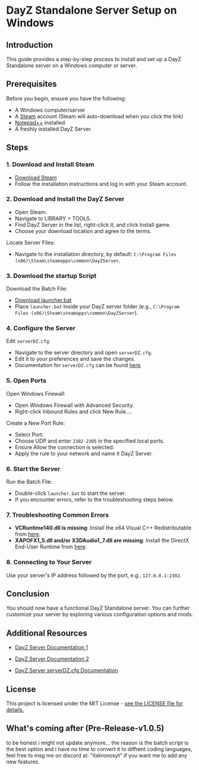 # DayZ Standalone Server Setup on Windows

## Introduction

This guide provides a step-by-step process to install and set up a DayZ Standalone server on a Windows computer or server.

## Prerequisites

Before you begin, ensure you have the following:

- A Windows computer/server
- A [Steam](https://store.steampowered.com/login/) account (Steam will auto-download when you click the link)
- [Notepad++](https://notepad-plus-plus.org/downloads/) installed
- A freshly installed DayZ Server.

## Steps

### 1. Download and Install Steam

- [Download Steam](https://cdn.akamai.steamstatic.com/client/installer/SteamSetup.exe)
- Follow the installation instructions and log in with your Steam account.

### 2. Download and Install the DayZ Server

- Open Steam.
- Navigate to LIBRARY > TOOLS.
- Find DayZ Server in the list, right-click it, and click Install game.
- Choose your download location and agree to the terms.

Locate Server Files:
- Navigate to the installation directory, by default: `C:\Program Files (x86)\Steam\steamapps\common\DayZServer`.

### 3. Download the startup Script

Download the Batch File:
- [Download launcher.bat](https://github.com/MoreKronos/Advanced-DayZ-Server-Launcher/releases)
- Place `launcher.bat` inside your DayZ server folder (e.g., `C:\Program Files (x86)\Steam\steamapps\common\DayZServer`).

### 4. Configure the Server

Edit `serverDZ.cfg`:
- Navigate to the server directory and open `serverDZ.cfg`.
- Edit it to your preferences and save the changes.
- Documentation for `serverDZ.cfg` can be found [here](https://community.bistudio.com/wiki/DayZ:Server_Configuration).

### 5. Open Ports

Open Windows Firewall:
- Open Windows Firewall with Advanced Security.
- Right-click Inbound Rules and click New Rule....

Create a New Port Rule:
- Select Port.
- Choose UDP and enter `2302-2305` in the specified local ports.
- Ensure Allow the connection is selected.
- Apply the rule to your network and name it DayZ Server.

### 6. Start the Server

Run the Batch File:
- Double-click `launcher.bat` to start the server.
- If you encounter errors, refer to the troubleshooting steps below.

### 7. Troubleshooting Common Errors

- **VCRuntime140.dll is missing**: Install the x64 Visual C++ Redistributable from [here](https://www.microsoft.com/en-us/download/details.aspx?id=52685).
- **XAPOFX1_5.dll and/or X3DAudio1_7.dll are missing**: Install the DirectX End-User Runtime from [here](https://www.microsoft.com/en-ca/download/details.aspx?id=35).

### 8. Connecting to Your Server

Use your server's IP address followed by the port, e.g., `127.0.0.1:2302`.

## Conclusion

You should now have a functional DayZ Standalone server. You can further customize your server by exploring various configuration options and mods.

## Additional Resources
 
- [DayZ Server Documentation 1](https://write.corbpie.com/installing-and-setting-up-a-dayz-standalone-server-on-windows-server-2016-guide/)
- [DayZ Server Documentation 2](https://pointandshooter.co.uk/dayz/how-to-setup-a-local-dayz-server-on-pc)
  
- [DayZ Server serverDZ.cfg Documentation](https://community.bistudio.com/wiki/DayZ:Server_Configuration)

## License

This project is licensed under the MIT License - [see the LICENSE file for details.](https://github.com/MoreKronos/Advanced-DayZ-Server-Launcher?tab=MIT-1-ov-file) 

## What's coming after (Pre-Release-v1.0.5)

to be honest i might not update anymore... the reason is the batch script is the best option and i have no time to convert it to diffrent coding languages, feel free to msg me on discord at: "itskronosyt" if you want me to add any new features.
